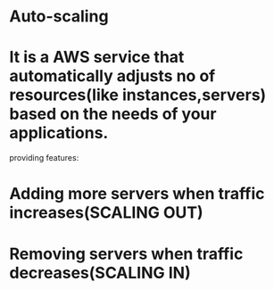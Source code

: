 # Auto-scaling
# It is a AWS service that automatically adjusts no of resources(like instances,servers) based on the needs of your applications.
providing features:
# Adding more servers when traffic increases(SCALING OUT)
# Removing servers when traffic decreases(SCALING IN)
